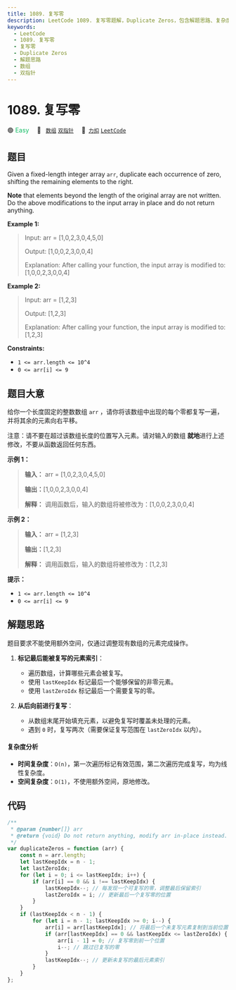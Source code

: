 ```yaml
---
title: 1089. 复写零
description: LeetCode 1089. 复写零题解，Duplicate Zeros，包含解题思路、复杂度分析以及完整的 JavaScript 代码实现。
keywords:
  - LeetCode
  - 1089. 复写零
  - 复写零
  - Duplicate Zeros
  - 解题思路
  - 数组
  - 双指针
---
```


# 1089. 复写零

🟢 <font color=#15bd66>Easy</font>&emsp; 🔖&ensp; [`数组`](/tag/array.md) [`双指针`](/tag/two-pointers.md)&emsp; 🔗&ensp;[`力扣`](https://leetcode.cn/problems/duplicate-zeros) [`LeetCode`](https://leetcode.com/problems/duplicate-zeros)

## 题目

Given a fixed-length integer array `arr`, duplicate each occurrence of zero,
shifting the remaining elements to the right.

**Note** that elements beyond the length of the original array are not
written. Do the above modifications to the input array in place and do not
return anything.

**Example 1:**

> Input: arr = [1,0,2,3,0,4,5,0]
>
> Output: [1,0,0,2,3,0,0,4]
>
> Explanation: After calling your function, the input array is modified to: [1,0,0,2,3,0,0,4]

**Example 2:**

> Input: arr = [1,2,3]
>
> Output: [1,2,3]
>
> Explanation: After calling your function, the input array is modified to: [1,2,3]

**Constraints:**

- `1 <= arr.length <= 10^4`
- `0 <= arr[i] <= 9`

## 题目大意

给你一个长度固定的整数数组 `arr` ，请你将该数组中出现的每个零都复写一遍，并将其余的元素向右平移。

注意：请不要在超过该数组长度的位置写入元素。请对输入的数组 **就地**进行上述修改，不要从函数返回任何东西。

**示例 1：**

> **输入：** arr = [1,0,2,3,0,4,5,0]
>
> **输出：**[1,0,0,2,3,0,0,4]
>
> **解释：** 调用函数后，输入的数组将被修改为：[1,0,0,2,3,0,0,4]

**示例 2：**

> **输入：** arr = [1,2,3]
>
> **输出：**[1,2,3]
>
> **解释：** 调用函数后，输入的数组将被修改为：[1,2,3]

**提示：**

- `1 <= arr.length <= 10^4`
- `0 <= arr[i] <= 9`

## 解题思路

题目要求不能使用额外空间，仅通过调整现有数组的元素完成操作。

1. **标记最后能被复写的元素索引**：

   - 遍历数组，计算哪些元素会被复写。
   - 使用 `lastKeepIdx` 标记最后一个能够保留的非零元素。
   - 使用 `lastZeroIdx` 标记最后一个需要复写的零。

2. **从后向前进行复写**：
   - 从数组末尾开始填充元素，以避免复写时覆盖未处理的元素。
   - 遇到 `0` 时，复写两次（需要保证复写范围在 `lastZeroIdx` 以内）。

#### 复杂度分析

- **时间复杂度**：`O(n)`，第一次遍历标记有效范围，第二次遍历完成复写，均为线性复杂度。
- **空间复杂度**：`O(1)`，不使用额外空间，原地修改。

## 代码

```javascript
/**
 * @param {number[]} arr
 * @return {void} Do not return anything, modify arr in-place instead.
 */
var duplicateZeros = function (arr) {
	const n = arr.length;
	let lastKeepIdx = n - 1;
	let lastZeroIdx;
	for (let i = 0; i <= lastKeepIdx; i++) {
		if (arr[i] == 0 && i !== lastKeepIdx) {
			lastKeepIdx--; // 每发现一个可复写的零，调整最后保留索引
			lastZeroIdx = i; // 更新最后一个复写零的位置
		}
	}
	if (lastKeepIdx < n - 1) {
		for (let i = n - 1; lastKeepIdx >= 0; i--) {
			arr[i] = arr[lastKeepIdx]; // 将最后一个未复写元素复制到当前位置
			if (arr[lastKeepIdx] == 0 && lastKeepIdx <= lastZeroIdx) {
				arr[i - 1] = 0; // 复写零到前一个位置
				i--; // 跳过已复写的零
			}
			lastKeepIdx--; // 更新未复写的最后元素索引
		}
	}
};
```
